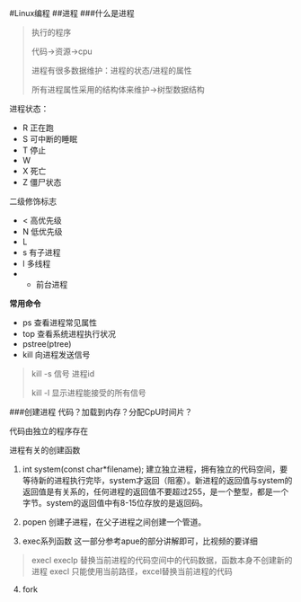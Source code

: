 #Linux编程
##进程
###什么是进程
>执行的程序
>
>代码->资源->cpu
>
>进程有很多数据维护：进程的状态/进程的属性
>
>所有进程属性采用的结构体来维护->树型数据结构
>
进程状态：
+ R 正在跑
+ S 可中断的睡眠
+ T 停止
+ W
+ X 死亡
+ Z 僵尸状态

二级修饰标志
+ < 高优先级
+ N 低优先级
+ L
+ s 有子进程
+ l 多线程
+ + 前台进程

**常用命令**
+ ps 查看进程常见属性
+ top 查看系统进程执行状况
+ pstree(ptree)
+ kill 向进程发送信号

>kill -s 信号 进程id
>
>kill -l 显示进程能接受的所有信号

###创建进程
代码？加载到内存？分配CpU时间片？

代码由独立的程序存在

进程有关的创建函数

1. int system(const char*filename);
建立独立进程，拥有独立的代码空间，要等待新的进程执行完毕，system才返回（阻塞）。新进程的返回值与system的返回值是有关系的，任何进程的返回值不要超过255，是一个整型，都是一个字节。system的返回值中有8-15位存放的是返回码。

2. popen 创建子进程，在父子进程之间创建一个管道。

3. exec系列函数
  这一部分参考apue的部分讲解即可，比视频的要详细

  >execl execlp  替换当前进程的代码空间中的代码数据，函数本身不创建新的进程
  execl 只能使用当前路径，excel替换当前进程的代码

4. fork
